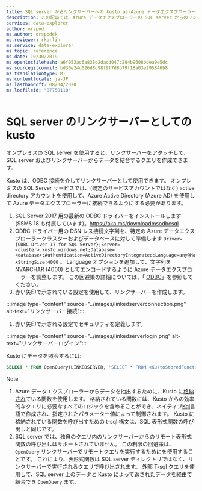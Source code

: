```yaml
---
title: SQL server からリンクサーバーへの kusto as-Azure データエクスプローラー
description: この記事では、Azure データエクスプローラーの SQL server からのリンクサーバーとしての Kusto について説明します。
services: data-explorer
author: orspod
ms.author: orspodek
ms.reviewer: rkarlin
ms.service: data-explorer
ms.topic: reference
ms.date: 10/30/2019
ms.openlocfilehash: a6f053ac6a838d2dacd047c284b9608bdea9e5dc
ms.sourcegitcommit: bd30e24d026d8d98f9f7d8b79f18a03e295846b8
ms.translationtype: MT
ms.contentlocale: ja-JP
ms.lasthandoff: 08/04/2020
ms.locfileid: "87758110"
---
```

# <a name="kusto-as-a-linked-server-from-the-sql-server"></a>SQL server のリンクサーバーとしての kusto

オンプレミスの SQL server を使用すると、リンクサーバーをアタッチして、SQL server およびリンクサーバーからデータを結合するクエリを作成できます。

Kusto は、ODBC 接続を介してリンクサーバーとして使用できます。
オンプレミスの SQL Server サービスでは、(既定のサービスアカウントではなく) active directory アカウントを使用して、Azure Active Directory (Azure AD) を使用して Azure データエクスプローラーに接続できるようにする必要があります。

1. SQL Server 2017 用の最新の ODBC ドライバーをインストールします (SSMS 18 も付属しています)。https://aka.ms/downloadmsodbcsql
1. ODBC ドライバー用の DSN レス接続文字列を、特定の Azure データエクスプローラークラスターおよびデータベースに対して準備します `Driver={ODBC Driver 17 for SQL Server};Server=<cluster>.kusto.windows.net;Database=<database>;Authentication=ActiveDirectoryIntegrated;Language=any@MaxStringSize:4000` 。 Language オプションを追加して、文字列を NVARCHAR (4000) としてエンコードするように Azure データエクスプローラーを調整します。 この回避策の詳細については、「 [ODBC](./clients.md#odbc)」を参照してください。
1. 赤い矢印で示されている設定を使用して、リンクサーバーを作成します。

:::image type="content" source="../images/linkedserverconnection.png" alt-text="リンクサーバー接続":::

1. 赤い矢印で示される設定でセキュリティを定義します。 

:::image type="content" source="../images/linkedserverlogin.png" alt-text="リンクサーバーログイン":::

Kusto にデータを照会するには:

```sql
SELECT * FROM OpenQuery(LINKEDSERVER, 'SELECT * FROM <KustoStoredFunction>[(<Parameters>)]')
```

> [!NOTE]
> 1. Azure データエクスプローラーからデータを抽出するために、Kusto に[格納され](../../query/schema-entities/stored-functions.md)ている関数を使用します。 格納されている関数には、Kusto からの効率的なクエリに必要なすべてのロジックを含めることができ、ネイティブ[Kql](../../query/index.md)言語で作成され、指定されたパラメーター値によって制御されます。 Kusto に格納されている関数を呼び出すための t-sql 構文は、SQL 表形式関数の呼び出しと同じです。
> 1. SQL server では、独自のクエリ内のリンクサーバーからのリモート表形式関数の呼び出しはサポートされていません。 この制限の回避策は、 `OpenQuery` リンクサーバーでリモートクエリを実行するためにを使用することです。 これにより、表形式関数は SQL server ディレクトリではなく、リンクサーバーで実行されるクエリで呼び出されます。 外部 T-sql クエリを使用して、SQL server 上のデータと Kusto によって返されたデータを経由で結合でき `OpenQuery` ます。
